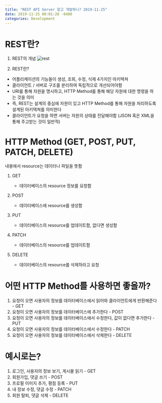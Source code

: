 ```yaml
---
title: "REST API Server 알고 개발하니? 2019-11-25"
date: 2019-11-25 00:01:28 -0400
categories: Development
---
```


# REST란?
1. REST의 개념 
![rest](https://user-images.githubusercontent.com/52072077/69491134-24b63d00-0ed4-11ea-802c-c58f189f48ac.png)


2. REST란? 
- 어플리케이션의 기능들이 생성, 조회, 수정, 식제 4가지인 아키텍쳐
- 클라이언트 / 서버로 구조를 분리하여 독립적으로 개선되어야함
- URI를 통해 자원을 명시하고, HTTP Method를 통해 해당 자원에 대한 명령을 하는 것을 의미
- 즉, REST는 설계의 중심에 자원이 있고 HTTP Method를 통해 자원을 처리하도록 설계된 아키텍쳐를 의미한다
- 클라이언트가 요청을 하면 서버는 자원의 상태를 전달해야함 (JSON 혹은 XML을 통해 주고받는 것이 일반적)
    

# HTTP Method (GET, POST, PUT, PATCH, DELETE)
내용에서 resource는 데이터나 파일을 뜻함
1. GET 
    - 데이터베이스의 resource 정보를 요청함

2. POST 
    - 데이터베이스에 resource를 생성함 

3. PUT
    - 데이터베이스의 resource를 업데이트함, 없다면 생성함

4. PATCH
    - 데이터베이스의 resource를 업데이트함

5. DELETE
    - 데이터베이스의 resource를 삭제하라고 요청

# 어떤 HTTP Method를 사용하면 좋을까?
1. 요청이 오면 사용자의 정보를 데이터베이스에서 읽어와 클라이언트에게 반환해준다 - GET
2. 요청이 오면 사용자의 정보를 데이터베이스에 추가한다 - POST
3. 요청이 오면 사용자의 정보를 데이터베이스에서 수정한다, 값이 없다면 추가한다 - PUT
4. 요청이 오면 사용자의 정보를 데이터베이스에서 수정한다 - PATCH
5. 요청이 오면 사용자의 정보를 데이터베이스에서 삭제한다 - DELETE

# 예시로는?
1. 로그인, 사용자의 정보 보기, 게시물 읽기 - GET
2. 회원가입, 댓글 쓰기 - POST
3. 프로필 이미지 추가, 평점 등록 - PUT
4. 내 정보 수정, 댓글 수정 - PATCH 
5. 회원 탈퇴, 댓글 삭제 - DELETE
